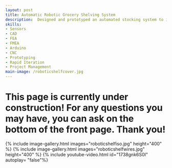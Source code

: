 ```yaml
---
layout: post
title: Automatic Robotic Grocery Shelving System
description:  Designed and prototyped an automated stocking system to improve accessibility in grocery stores. The gantry based device detects low inventory, retrieves cartons from storage, and restocks shelves while ensuring items roll forward for customer reach. Integrated CAD, FEA, FMEA, and "design for manufacture" principles guided development of a safe, low cost prototype that reduces employee workload and prevents products from getting stuck at the back of refrigerated shelves.
skills: 
- Sensors
- CAD
- FEA
- FMEA
- Arduino
- CNC
- Prototyping
- Rapid Iteration
- Project Management
main-image: /roboticshelfcover.jpg
---
```


# This page is currently under construction! For any questions you may have, you can ask on the bottom of the front page. Thank you!

{% include image-gallery.html images="roboticshelfiso.jpg" height="400" %}
{% include image-gallery.html images="roboticshelfwires.jpg" height="400" %}
{% include youtube-video.html id="1738gnk6S0I" autoplay= "false"%}
